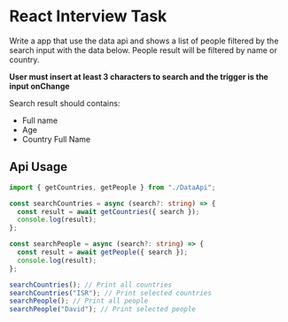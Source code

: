# React Interview Task

Write a app that use the data api and shows a list of people filtered by the search input with the data below.
People result will be filtered by name or country.

**User must insert at least 3 characters to search and the trigger is the input onChange**

Search result should contains:

- Full name
- Age
- Country Full Name

## Api Usage

```typescript
import { getCountries, getPeople } from "./DataApi";

const searchCountries = async (search?: string) => {
  const result = await getCountries({ search });
  console.log(result);
};

const searchPeople = async (search?: string) => {
  const result = await getPeople({ search });
  console.log(result);
};

searchCountries(); // Print all countries
searchCountries("ISR"); // Print selected countries
searchPeople(); // Print all people
searchPeople("David"); // Print selected people
```
